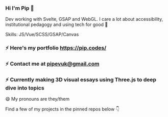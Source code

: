 ### Hi I'm Pip 👋

Dev working with Svelte, GSAP and WebGL.
I care a lot about accessibility, institutional pedagogy and using tech for good 🌱

Skills: JS/Vue/SCSS/GSAP/Canvas

### ⚡ Here's my portfolio https://pip.codes/
### ⚡ Contact me at pipevuk@gmail.com
### ⚡ Currently making 3D visual essays using Three.js to deep dive into topics

😄 My pronouns are they/them

Find a few of my projects in the pinned repos below 👇
